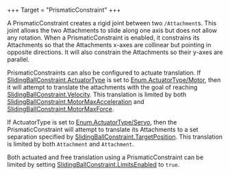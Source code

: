+++
Target = "PrismaticConstraint"
+++

A PrismaticConstraint creates a rigid joint between two `/Attachment`s. This joint allows the two Attachments to slide along one axis but does not allow any rotation. When a PrismaticConstraint is enabled, it constrains its Attachments so that the Attachments x-axes are collinear but pointing in opposite directions. It will also constrain the Attachments so their y-axes are parallel.PrismaticConstraints can also be configured to actuate translation. If [SlidingBallConstraint.ActuatorType](https://developer.roblox.com/api-reference/property/SlidingBallConstraint/ActuatorType) is set to [Enum.ActuatorType/Motor](https://developer.roblox.com/search#stq=ActuatorType/Motor), then it will attempt to translate the attachments with the goal of reaching [SlidingBallConstraint.Velocity](https://developer.roblox.com/api-reference/property/SlidingBallConstraint/Velocity). This translation is limited by both [SlidingBallConstraint.MotorMaxAcceleration](https://developer.roblox.com/api-reference/property/SlidingBallConstraint/MotorMaxAcceleration) and [SlidingBallConstraint.MotorMaxForce](https://developer.roblox.com/api-reference/property/SlidingBallConstraint/MotorMaxForce).If ActuatorType is set to [Enum.ActuatorType/Servo](https://developer.roblox.com/search#stq=ActuatorType/Servo), then the PrismaticConstraint will attempt to translate its Attachments to a set separation specified by [SlidingBallConstraint.TargetPosition](https://developer.roblox.com/api-reference/property/SlidingBallConstraint/TargetPosition). This translation is limited by both `Attachment` and `Attachment`.Both actuated and free translation using a PrismaticConstraint can be limited by setting [SlidingBallConstraint.LimitsEnabled](https://developer.roblox.com/api-reference/property/SlidingBallConstraint/LimitsEnabled) to `true`.